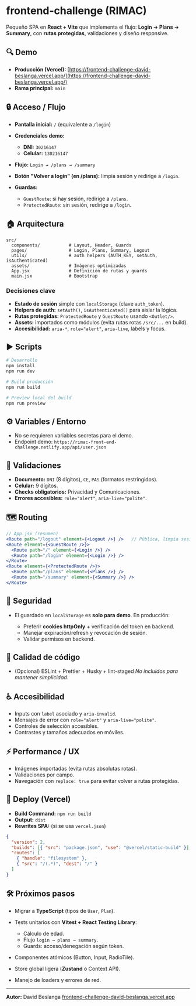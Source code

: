 # frontend-challenge (RIMAC)

Pequeño SPA en **React + Vite** que implementa el flujo: **Login → Plans → Summary**, con **rutas protegidas**, validaciones y diseño responsive.

## 🔍 Demo

* **Producción (Vercel):** [https://frontend-challenge-david-beslanga.vercel.app/](https://frontend-challenge-david-beslanga.vercel.app/)
* **Rama principal:** `main`

## 🔒 Acceso / Flujo

* **Pantalla inicial:** `/` (equivalente a `/login`)
* **Credenciales demo:**

  * **DNI:** `30216147`
  * **Celular:** `130216147`
* **Flujo:** `Login → /plans → /summary`
* **Botón "Volver a login" (en /plans):** limpia sesión y redirige a `/login`.
* **Guardas:**

  * `GuestRoute`: si hay sesión, redirige a `/plans`.
  * `ProtectedRoute`: sin sesión, redirige a `/login`.

## 🏠 Arquitectura

```
src/
  components/           # Layout, Header, Guards
  pages/                # Login, Plans, Summary, Logout
  utils/                # auth helpers (AUTH_KEY, setAuth, isAuthenticated)
  assets/               # Imágenes optimizadas
  App.jsx               # Definición de rutas y guards
  main.jsx              # Bootstrap
```

### Decisiones clave

* **Estado de sesión** simple con `localStorage` (clave `auth_token`).
* **Helpers de auth:** `setAuth()`, `isAuthenticated()` para aislar la lógica.
* **Rutas protegidas:** `ProtectedRoute` y `GuestRoute` usando `<Outlet/>`.
* **Assets:** importados como módulos (evita rutas rotas `/src/...` en build).
* **Accesibilidad:** `aria-*`, `role="alert"`, `aria-live`, labels y focus.

## ▶️ Scripts

```bash
# Desarrollo
npm install
npm run dev

# Build producción
npm run build

# Preview local del build
npm run preview
```

## ⚙️ Variables / Entorno

* No se requieren variables secretas para el demo.
* Endpoint demo: `https://rimac-front-end-challenge.netlify.app/api/user.json`

## 🤍 Validaciones

* **Documento:** `DNI` (8 dígitos), `CE`, `PAS` (formatos restringidos).
* **Celular:** 9 dígitos.
* **Checks obligatorios:** Privacidad y Comunicaciones.
* **Errores accesibles:** `role="alert"`, `aria-live="polite"`.

## 🗺️ Routing

```jsx
// App.jsx (resumen)
<Route path="/logout" element={<Logout />} />   // Pública, limpia sesión
<Route element={<GuestRoute />}>
  <Route path="/" element={<Login />} />
  <Route path="/login" element={<Login />} />
</Route>
<Route element={<ProtectedRoute />}>
  <Route path="/plans" element={<Plans />} />
  <Route path="/summary" element={<Summary />} />
</Route>
```

## 🔐 Seguridad

* El guardado en `localStorage` es **solo para demo**. En producción:

  * Preferir **cookies httpOnly** + verificación del token en backend.
  * Manejar expiración/refresh y revocación de sesión.
  * Validar permisos en backend.

## 🧰 Calidad de código

* (Opcional) ESLint + Prettier + Husky + lint-staged
  *No incluidos para mantener simplicidad.*

## ♿️ Accesibilidad

* Inputs con `label` asociado y `aria-invalid`.
* Mensajes de error con `role="alert"` y `aria-live="polite"`.
* Controles de selección accesibles.
* Contrastes y tamaños adecuados en móviles.

## ⚡ Performance / UX

* Imágenes importadas (evita rutas absolutas rotas).
* Validaciones por campo.
* Navegación con `replace: true` para evitar volver a rutas protegidas.

## 🚀 Deploy (Vercel)

* **Build Command:** `npm run build`
* **Output:** `dist`
* **Rewrites SPA:** (si se usa `vercel.json`)

```json
{
  "version": 2,
  "builds": [{ "src": "package.json", "use": "@vercel/static-build" }],
  "routes": [
    { "handle": "filesystem" },
    { "src": "/(.*)", "dest": "/" }
  ]
}
```

## 🛠️ Próximos pasos

* Migrar a **TypeScript** (tipos de `User`, `Plan`).
* Tests unitarios con **Vitest + React Testing Library**:

  * Cálculo de edad.
  * Flujo `login → plans → summary`.
  * Guards: acceso/denegación según token.
* Componentes atómicos (Button, Input, RadioTile).
* Store global ligera (**Zustand** o Context API).
* Manejo de loaders y errores de red.

---

**Autor:** David Beslanga
[frontend-challenge-david-beslanga.vercel.app](https://frontend-challenge-david-beslanga.vercel.app/)
